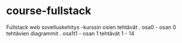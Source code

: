 # course-fullstack
Fullstack web sovelluskehitys -kurssin osien tehtävät . 
osa0 - osan 0 tehtävien diagrammit . 
osa1t1 - osan 1 tehtävät 1 - 14

